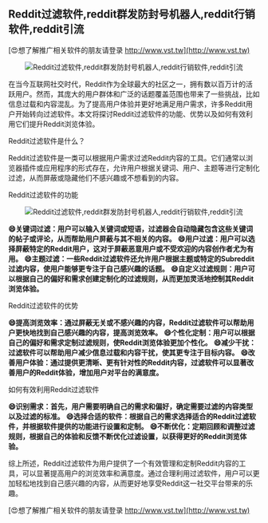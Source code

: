 ## **Reddit过滤软件,reddit群发防封号机器人,reddit行销软件,reddit引流**

[😍想了解推广相关软件的朋友请登录 http://www.vst.tw](http://www.vst.tw)

 <center><img src="https://vst.tw/MP4/tuiguang/png/0.png" alt="Reddit过滤软件,reddit群发防封号机器人,reddit行销软件,reddit引流"></center>

在当今互联网社交时代，Reddit作为全球最大的社区之一，拥有数以百万计的活跃用户。然而，其庞大的用户群体和广泛的话题覆盖范围也带来了一些挑战，比如信息过载和内容混乱。为了提高用户体验并更好地满足用户需求，许多Reddit用户开始转向过滤软件。本文将探讨Reddit过滤软件的功能、优势以及如何有效利用它们提升Reddit浏览体验。

Reddit过滤软件是什么？

Reddit过滤软件是一类可以根据用户需求过滤Reddit内容的工具。它们通常以浏览器插件或应用程序的形式存在，允许用户根据关键词、用户、主题等进行定制化过滤，从而屏蔽或隐藏他们不感兴趣或不想看到的内容。

Reddit过滤软件的功能

 <center><img src="https://vst.tw/MP4/tuiguang/png/2.png" alt="Reddit过滤软件,reddit群发防封号机器人,reddit行销软件,reddit引流"></center>

**😄关键词过滤：用户可以输入关键词或短语，过滤器会自动隐藏包含这些关键词的帖子或评论，从而帮助用户屏蔽与其不相关的内容。**
**😄用户过滤：用户可以选择屏蔽特定的Reddit用户，这对于屏蔽恶意用户或不受欢迎的内容创作者尤为有用。**
**😄主题过滤：一些Reddit过滤软件还允许用户根据主题或特定的Subreddit过滤内容，使用户能够更专注于自己感兴趣的话题。**
**😄自定义过滤规则：用户可以根据自己的偏好和需求创建定制化的过滤规则，从而更加灵活地控制其Reddit浏览体验。**

Reddit过滤软件的优势

**😄提高浏览效率：通过屏蔽无关或不感兴趣的内容，Reddit过滤软件可以帮助用户更快地找到自己感兴趣的内容，提高浏览效率。**
**😄个性化定制：用户可以根据自己的偏好和需求定制过滤规则，使Reddit浏览体验更加个性化。**
**😄减少干扰：过滤软件可以帮助用户减少信息过载和内容干扰，使其更专注于目标内容。**
**😄改善用户体验：通过提供更清晰、更有针对性的Reddit内容，过滤软件可以显著改善用户的Reddit体验，增加用户对平台的满意度。**

如何有效利用Reddit过滤软件

**😄识别需求：首先，用户需要明确自己的需求和偏好，确定需要过滤的内容类型以及过滤的标准。**
**😄选择合适的软件：根据自己的需求选择适合的Reddit过滤软件，并根据软件提供的功能进行设置和定制。**
**😄不断优化：定期回顾和调整过滤规则，根据自己的体验和反馈不断优化过滤设置，以获得更好的Reddit浏览体验。**

综上所述，Reddit过滤软件为用户提供了一个有效管理和定制Reddit内容的工具，可以显著提高用户的浏览效率和满意度。通过合理利用过滤软件，用户可以更加轻松地找到自己感兴趣的内容，从而更好地享受Reddit这一社交平台带来的乐趣。

[😍想了解推广相关软件的朋友请登录 http://www.vst.tw](http://www.vst.tw)



